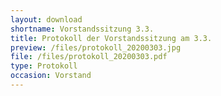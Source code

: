 ```yaml
---
layout: download
shortname: Vorstandssitzung 3.3.
title: Protokoll der Vorstandssitzung am 3.3.
preview: /files/protokoll_20200303.jpg
file: /files/protokoll_20200303.pdf
type: Protokoll
occasion: Vorstand
---
```

